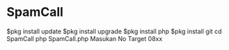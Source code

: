 # SpamCall
$pkg install update
$pkg install upgrade
$pkg install php 
$pkg install git 
cd SpamCall
php SpamCall.php
Masukan No Target 08xx
